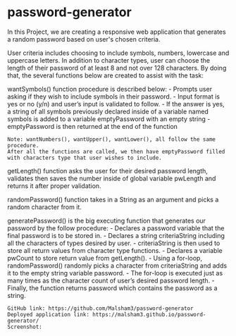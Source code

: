 # password-generator

In this Project, we are creating a responsive web application that generates a random password based on user's chosen criteria.

User criteria includes choosing to include symbols, numbers, lowercase and uppercase letters. In addition to character types, user can choose the length of their password of at least 8 and not over 128 characters. By doing that, the several functions below are created to assist with the task:


wantSymbols() function procedure is described below:
    - Prompts user asking if they wish to include symbols in their password.
    - Input format is yes or no (y/n) and user’s input is validated to follow. 
    - If the answer is yes, a string of all symbols previously declared inside of a variable named symbols is added to a variable emptyPassword with an empty string
    - emptyPassword is then returned at the end of the function

    Note: wantNumbers(), wantUpper(), wantLower(), all follow the same procedure. 
    After all the functions are called, we then have emptyPassword filled with characters type that user wishes to include.

getLength() function asks the user for their desired password length, validates then saves the number inside of global variable pwLength and returns it after proper validation. 

randomPassword() function takes in a String as an argument and picks a random character from it. 

generatePassword() is the big executing function that generates our password by the follow procedure:
    - Declares a password variable that the final password is to be stored in.
    - Declares a string criteriaString including all the characters of types desired by user.
    - criteriaString is then used to store all return values from character type functions.
    - Declares a variable pwCount to store return value from getLength().
    - Using a for-loop, randomPassword() randomly picks a character from criteriaString and adds it to the empty string variable password. 
    - The for-loop is executed just as many times as the character count of user’s desired password length.
    - Finally, the function returns password which contains the password as a string. 


    GitHub link: https://github.com/Malsham3/password-generator
    Deployed application link: https://malsham3.github.io/password-generator/
    Screenshot: 